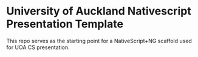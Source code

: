 # University of Auckland Nativescript Presentation Template

This repo serves as the starting point for a NativeScript+NG scaffold used for UOA CS presentation.